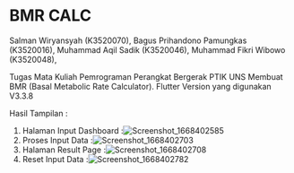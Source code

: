 # BMR CALC
Salman Wiryansyah           (K3520070),
Bagus Prihandono Pamungkas  (K3520016), 
Muhammad Aqil Sadik         (K3520046),
Muhammad Fikri Wibowo       (K3520048),

Tugas Mata Kuliah Pemrograman Perangkat Bergerak PTIK UNS Membuat BMR (Basal Metabolic Rate Calculator).
Flutter Version yang digunakan V3.3.8 

Hasil Tampilan :
1. Halaman Input Dashboard :![Screenshot_1668402585](https://user-images.githubusercontent.com/71618052/201582455-46e60a79-8650-4bc6-93e1-1a43c81ee15a.png)
2. Proses Input Data       :![Screenshot_1668402703](https://user-images.githubusercontent.com/71618052/201582742-801bcdb2-df54-4995-8463-e948e5b49b33.png)
3. Halaman Result Page     :![Screenshot_1668402708](https://user-images.githubusercontent.com/71618052/201582827-6d392d2e-201d-425a-b6ad-ca0aa340f033.png)
4. Reset Input Data        :![Screenshot_1668402782](https://user-images.githubusercontent.com/71618052/201583048-b13d8f12-b74e-4278-bd21-0c83fd8467da.png)

